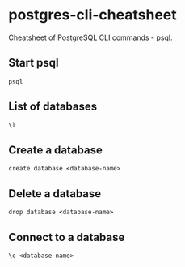 # postgres-cli-cheatsheet
Cheatsheet of PostgreSQL CLI commands - psql.

## Start psql
```
psql
```

## List of databases
```
\l
```

## Create a database
```
create database <database-name>
```

## Delete a database
```
drop database <database-name>
```

## Connect to a database
```
\c <database-name>
```
